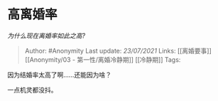 # 高离婚率
*为什么现在离婚率如此之高?*

> Author: #Anonymity
Last update: *23/07/2021* 
Links: [[离婚要事]] [[Anonymity/03 - 第一性/离婚冷静期]] [[冷静期]]
Tags:   

 
因为结婚率太高了啊……还能因为啥？

一点机灵都没抖。



